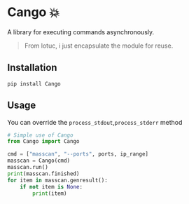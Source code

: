 # Cango 💥

A library for executing commands asynchronously.

> From lotuc, i just encapsulate the module for reuse.

## Installation

```
pip install Cango
```

## Usage

You can override the `process_stdout`,`process_stderr` method

```Python
# Simple use of Cango
from Cango import Cango

cmd = ["masscan", "--ports", ports, ip_range]
masscan = Cango(cmd)
masscan.run()
print(masscan.finished)
for item in masscan.genresult():
    if not item is None:
        print(item)
```
